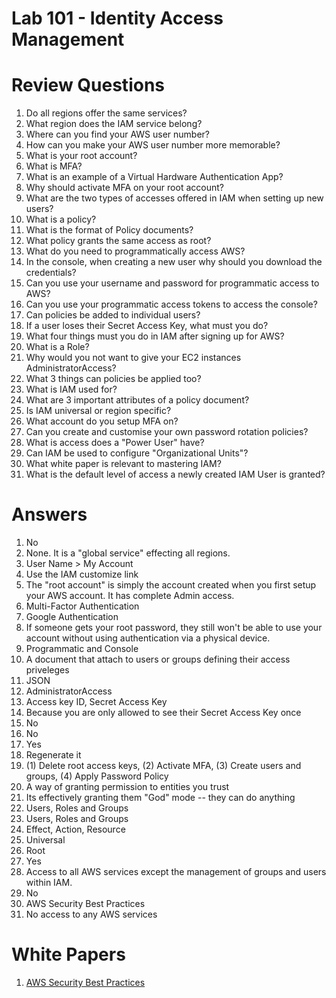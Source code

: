 Lab 101 - Identity Access Management
======


Review Questions
====

  1.  Do all regions offer the same services? 
  2.  What region does the IAM service belong?
  3.  Where can you find your AWS user number?
  4.  How can you make your AWS user number more memorable?
  5.  What is your root account?
  6.  What is MFA?
  7.  What is an example of a Virtual Hardware Authentication App?
  8.  Why should activate MFA on your root account?
  9.  What are the two types of accesses offered in IAM when setting up new users?
  10. What is a policy?
  11. What is the format of Policy documents?
  12. What policy grants the same access as root? 
  13. What do you need to programmatically access AWS?
  14. In the console, when creating a new user why should you download the credentials?
  15. Can you use your username and password for programmatic access to AWS?
  16. Can you use your programmatic access tokens to access the console?
  17. Can policies be added to individual users?
  18. If a user loses their Secret Access Key, what must you do?
  19. What four things must you do in IAM after signing up for AWS?
  20. What is a Role?
  21. Why would you not want to give your EC2 instances AdministratorAccess?
  22. What 3 things can policies be applied too?
  23. What is IAM used for?
  24. What are 3 important attributes of a policy document?
  25. Is IAM universal or region specific?
  26. What account do you setup MFA on?
  27. Can you create and customise your own password rotation policies?
  28. What is access does a "Power User" have?
  29. Can IAM be used to configure "Organizational Units"?
  30. What white paper is relevant to mastering IAM?
  31. What is the default level of access a newly created IAM User is granted?


Answers
====

  1.  No
  2.  None.  It is a "global service" effecting all regions.
  3.  User Name > My Account
  4.  Use the IAM customize link
  5.  The "root account" is simply the account created when you first setup your AWS account. It has complete Admin access.
  6.  Multi-Factor Authentication
  7.  Google Authentication
  8.  If someone gets your root password, they still won't be able to use your account without using authentication via a physical device.
  9.  Programmatic and Console
  10. A document that attach to users or groups defining their access priveleges
  11. JSON
  12. AdministratorAccess
  13. Access key ID, Secret Access Key
  14. Because you are only allowed to see their Secret Access Key once
  15. No
  16. No
  17. Yes
  18. Regenerate it
  19. (1) Delete root access keys, (2) Activate MFA, (3) Create users and groups, (4) Apply Password Policy
  20. A way of granting permission to entities you trust
  21. Its effectively granting them "God" mode -- they can do anything
  22. Users, Roles and Groups
  23. Users, Roles and Groups
  24. Effect, Action, Resource
  25. Universal
  26. Root
  27. Yes
  28. Access to all AWS services except the management of groups and users within IAM.
  29. No
  30. AWS Security Best Practices
  31. No access to any AWS services
  
    
White Papers
====

  1. [AWS Security Best Practices](https://d1.awsstatic.com/whitepapers/Security/AWS_Security_Best_Practices.pdf)

  
  
